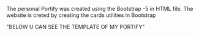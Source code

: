 The personal Portify was created using the Bootstrap -5 in HTML file.
The website is creted by creating the cards utilities in Bootstrap

"BELOW U CAN SEE THE TEMPLATE OF MY PORTIFY"
